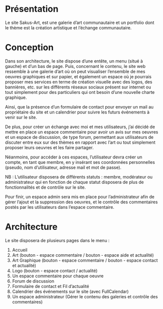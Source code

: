 # Présentation
Le site Sakus-Art, est une galerie d’art communautaire et un portfolio dont le thème est la
création artistique et l’échange communautaire.

# Conception
Dans son architecture, le site dispose d’une entête, un menu (situé à gauche) et d’un bas de page.
Puis, concernant le contenu, le site web ressemble à une galerie d’art où on peut visualiser
l’ensemble de mes oeuvres graphiques et sur papier, et également un espace où je pourrais proposer
mes services en terme de création visuelle avec des logos, des bannières, etc. sur les différents
réseaux sociaux présent sur internet ou tout simplement pour des particuliers qui ont besoin d’une
nouvelle charte graphique.

Ainsi, que la présence d’un formulaire de contact pour envoyer un mail au propriétaire du site et un
calendrier pour suivre les futurs événements à venir sur le site.

De plus, pour créer un échange avec moi et mes utilisateurs, j’ai décidé de mettre en place un espace
commentaire pour avoir un avis sur mes oeuvres et un espace de discussion, de type forum,
permettant aux utilisateurs de discuter entre eux sur des thèmes en rapport avec l’art ou tout
simplement proposer leurs oeuvres et les faire partager.

Néanmoins, pour accéder à ces espaces, l’utilisateur devra créer un compte, en tant que membre,
en y insérant ses coordonnées personnelles (pseudo, nom d’utilisateur, adresse mail et mot de
passe).

NB : L’utilisateur disposera de différents statuts : membre, modérateur ou administrateur qui en
fonction de chaque statut disposera de plus de fonctionnalités et de contrôle sur le site.

Pour finir, un espace admin sera mis en place pour l’administrateur afin de gérer l’ajout et la
suppression des oeuvres, et le contrôle des commentaires postés par les utilisateurs dans l’espace
commentaire.

# Architecture

Le site disposera de plusieurs pages dans le menu :
1. Accueil
2. Art (bouton - espace commentaire / bouton - espace aide et actualité)
3. Art Graphique (bouton - espace commentaire / bouton - espace contact et actualité)
4. Logo (bouton - espace contact / actualité)
5. Un espace commentaire pour chaque oeuvre
6. Forum de discussion
7. Formulaire de contact et Fil d’actualité
8. Calendrier des événements sur le site (avec FullCalendar)
9. Un espace administrateur (Gérer le contenu des galeries et contrôle des
commentaires)
